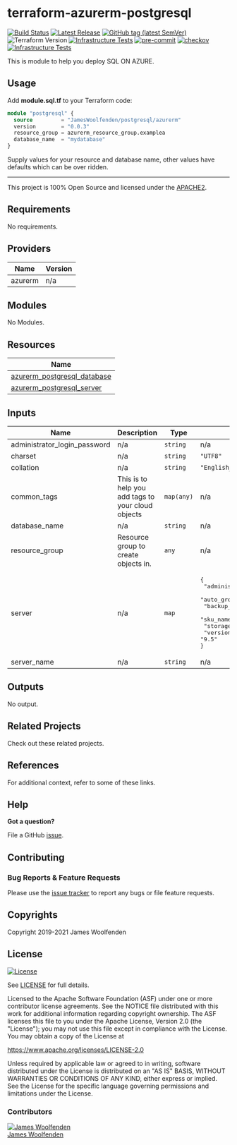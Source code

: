 # terraform-azurerm-postgresql

[![Build Status](https://github.com/JamesWoolfenden/terraform-azurerm-postgresql/workflows/Verify%20and%20Bump/badge.svg?branch=master)](https://github.com/JamesWoolfenden/terraform-azurerm-postgresql)
[![Latest Release](https://img.shields.io/github/release/JamesWoolfenden/terraform-azurerm-postgresql.svg)](https://github.com/JamesWoolfenden/terraform-azurerm-postgresql/releases/latest)
[![GitHub tag (latest SemVer)](https://img.shields.io/github/tag/JamesWoolfenden/terraform-azurerm-postgresql.svg?label=latest)](https://github.com/JamesWoolfenden/terraform-azurerm-postgresql/releases/latest)
![Terraform Version](https://img.shields.io/badge/tf-%3E%3D0.14.0-blue.svg)
[![Infrastructure Tests](https://www.bridgecrew.cloud/badges/github/JamesWoolfenden/terraform-azurerm-postgresql/cis_aws)](https://www.bridgecrew.cloud/link/badge?vcs=github&fullRepo=JamesWoolfenden%2Fterraform-azurerm-postgresql&benchmark=CIS+AWS+V1.2)
[![pre-commit](https://img.shields.io/badge/pre--commit-enabled-brightgreen?logo=pre-commit&logoColor=white)](https://github.com/pre-commit/pre-commit)
[![checkov](https://img.shields.io/badge/checkov-verified-brightgreen)](https://www.checkov.io/)
[![Infrastructure Tests](https://www.bridgecrew.cloud/badges/github/jameswoolfenden/terraform-azurerm-postgresql/general)](https://www.bridgecrew.cloud/link/badge?vcs=github&fullRepo=JamesWoolfenden%2Fterraform-azurerm-postgresql&benchmark=INFRASTRUCTURE+SECURITY)

This is module to help you deploy SQL ON AZURE.

## Usage

Add **module.sql.tf** to your Terraform code:

```terraform
module "postgresql" {
  source         = "JamesWoolfenden/postgresql/azurerm"
  version        = "0.0.3"
  resource_group = azurerm_resource_group.examplea
  database_name  = "mydatabase"
}
```

Supply values for your resource and database name, other values have defaults which can be over ridden.

---

This project is 100% Open Source and licensed under the [APACHE2](LICENSE).

<!-- BEGINNING OF PRE-COMMIT-TERRAFORM DOCS HOOK -->
## Requirements

No requirements.

## Providers

| Name | Version |
|------|---------|
| azurerm | n/a |

## Modules

No Modules.

## Resources

| Name |
|------|
| [azurerm_postgresql_database](https://registry.terraform.io/providers/hashicorp/azurerm/latest/docs/resources/postgresql_database) |
| [azurerm_postgresql_server](https://registry.terraform.io/providers/hashicorp/azurerm/latest/docs/resources/postgresql_server) |

## Inputs

| Name | Description | Type | Default | Required |
|------|-------------|------|---------|:--------:|
| administrator\_login\_password | n/a | `string` | n/a | yes |
| charset | n/a | `string` | `"UTF8"` | no |
| collation | n/a | `string` | `"English_United States.1252"` | no |
| common\_tags | This is to help you add tags to your cloud objects | `map(any)` | n/a | yes |
| database\_name | n/a | `string` | n/a | yes |
| resource\_group | Resource group to create objects in. | `any` | n/a | yes |
| server | n/a | `map` | <pre>{<br>  "administrator_login": "psqladminun",<br>  "auto_grow_enabled": true,<br>  "backup_retention_days": 7,<br>  "sku_name": "B_Gen5_2",<br>  "storage_mb": 5120,<br>  "version": "9.5"<br>}</pre> | no |
| server\_name | n/a | `string` | n/a | yes |

## Outputs

No output.
<!-- END OF PRE-COMMIT-TERRAFORM DOCS HOOK -->

## Related Projects

Check out these related projects.

## References

For additional context, refer to some of these links.

## Help

**Got a question?**

File a GitHub [issue](https://github.com/JamesWoolfenden/terraform-azurerm-postgresql/issues).

## Contributing

### Bug Reports & Feature Requests

Please use the [issue tracker](https://github.com/JamesWoolfenden/terraform-azurerm-postgresql/issues) to report any bugs or file feature requests.

## Copyrights

Copyright 2019-2021 James Woolfenden

## License

[![License](https://img.shields.io/badge/License-Apache%202.0-blue.svg)](https://opensource.org/licenses/Apache-2.0)

See [LICENSE](LICENSE) for full details.

Licensed to the Apache Software Foundation (ASF) under one
or more contributor license agreements. See the NOTICE file
distributed with this work for additional information
regarding copyright ownership. The ASF licenses this file
to you under the Apache License, Version 2.0 (the
"License"); you may not use this file except in compliance
with the License. You may obtain a copy of the License at

<https://www.apache.org/licenses/LICENSE-2.0>

Unless required by applicable law or agreed to in writing,
software distributed under the License is distributed on an
"AS IS" BASIS, WITHOUT WARRANTIES OR CONDITIONS OF ANY
KIND, either express or implied. See the License for the
specific language governing permissions and limitations
under the License.

### Contributors

[![James Woolfenden][jameswoolfenden_avatar]][jameswoolfenden_homepage]<br/>[James Woolfenden][jameswoolfenden_homepage]

[jameswoolfenden_homepage]: https://github.com/jameswoolfenden
[jameswoolfenden_avatar]: https://github.com/jameswoolfenden.png?size=150
[github]: https://github.com/jameswoolfenden
[linkedin]: https://www.linkedin.com/in/jameswoolfenden/
[twitter]: https://twitter.com/JimWoolfenden
[share_twitter]: https://twitter.com/intent/tweet/?text=terraform-azurerm-postgresql&url=https://github.com/JamesWoolfenden/terraform-azurerm-postgresql
[share_linkedin]: https://www.linkedin.com/shareArticle?mini=true&title=terraform-azurerm-postgresql&url=https://github.com/JamesWoolfenden/terraform-azurerm-postgresql
[share_reddit]: https://reddit.com/submit/?url=https://github.com/JamesWoolfenden/terraform-azurerm-postgresql
[share_facebook]: https://facebook.com/sharer/sharer.php?u=https://github.com/JamesWoolfenden/terraform-azurerm-postgresql
[share_email]: mailto:?subject=terraform-azurerm-postgresql&body=https://github.com/JamesWoolfenden/terraform-azurerm-postgresql
